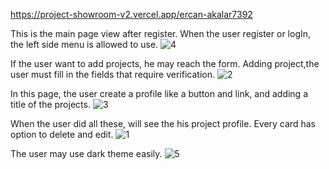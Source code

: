 https://project-showroom-v2.vercel.app/ercan-akalar7392


This is the main page view after register. When the user register or logIn, the left side menu is allowed to use.
![4](https://user-images.githubusercontent.com/95161678/226096598-3534e5ce-394f-41de-975b-da6b336c6740.PNG)

If the user want to add projects, he may reach the form. Adding project,the user must fill in the fields that require verification.
![2](https://user-images.githubusercontent.com/95161678/226096594-3299b4e3-e94a-4ed1-89c2-4e1002310b85.PNG)

In this page, the user create a profile like a button and link, and adding a title of the projects.
![3](https://user-images.githubusercontent.com/95161678/226096596-469910cb-2a21-4a9e-a363-e2d75b2e7e5e.PNG)

When the user did all these, will see the his project profile. Every card has option to delete and edit.
![1](https://user-images.githubusercontent.com/95161678/226096591-e2384bdc-10b1-44f0-957f-1abae513af81.PNG)

The user may use dark theme easily.
![5](https://user-images.githubusercontent.com/95161678/226096599-9c8430c7-49a5-4223-be36-2845eb089429.PNG)

